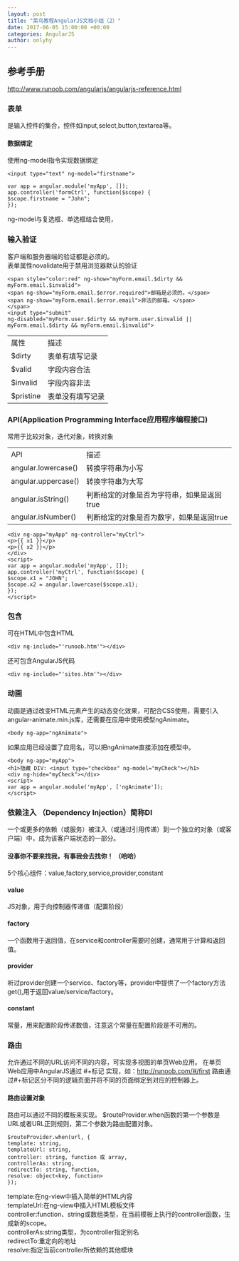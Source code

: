 ```yaml
---
layout: post
title: "菜鸟教程AngularJS文档小结（2）"
date: 2017-06-05 15:00:00 +00:00
categories: AngularJS
author: onlyhy
---
```


## 参考手册
   <a>http://www.runoob.com/angularjs/angularjs-reference.html</a>  

### 表单  
   是输入控件的集合，控件如input,select,button,textarea等。

#### 数据绑定  
   使用ng-model指令实现数据绑定  

    <input type="text" ng-model="firstname">

    var app = angular.module('myApp', []);
    app.controller('formCtrl', function($scope) {
    $scope.firstname = "John";
    }); 

 ng-model与复选框、单选框结合使用，

### 输入验证  
   客户端和服务器端的验证都是必须的。  
   表单属性novalidate用于禁用浏览器默认的验证

    <span style="color:red" ng-show="myForm.email.$dirty && myForm.email.$invalid">
    <span ng-show="myForm.email.$error.required">邮箱是必须的。</span>
    <span ng-show="myForm.email.$error.email">非法的邮箱。</span>
    </span> 
    <input type="submit"
    ng-disabled="myForm.user.$dirty && myForm.user.$invalid ||
    myForm.email.$dirty && myForm.email.$invalid">

<table>
    <tr>
        <td>属性</td>
        <td>描述</td>
    </tr>
    <tr>
        <td>$dirty</td>
        <td>表单有填写记录</td>
    </tr>
    <tr>
        <td>$valid</td>
        <td>字段内容合法</td>
    </tr>
    <tr>
        <td>$invalid</td>
        <td>字段内容非法</td>
    </tr> 
    <tr>
        <td>$pristine</td>
        <td>表单没有填写记录</td>
    </tr> 
</table>  

### API(Application Programming Interface应用程序编程接口)  
   常用于比较对象，迭代对象，转换对象
<table>
    <tr>
        <td>API</td>
        <td>描述</td>
    </tr>
    <tr>
        <td>angular.lowercase()</td>
        <td>转换字符串为小写</td>
    </tr>
    <tr>
        <td>angular.uppercase()</td>
        <td>转换字符串为大写</td>
    </tr>
    <tr>
        <td>angular.isString()</td>
        <td>判断给定的对象是否为字符串，如果是返回true</td>
    </tr>
    <tr>
     <td>angular.isNumber()</td>
     <td>判断给定的对象是否为数字，如果是返回true</td>
    </tr>
</table>

    <div ng-app="myApp" ng-controller="myCtrl">
    <p>{{ x1 }}</p>
    <p>{{ x2 }}</p>
    </div>
    <script>
    var app = angular.module('myApp', []);
    app.controller('myCtrl', function($scope) {
    $scope.x1 = "JOHN";
    $scope.x2 = angular.lowercase($scope.x1);
    });
    </script>  

### 包含  
   可在HTML中包含HTML
   
    <div ng-include="'runoob.htm'"></div>

   还可包含AngularJS代码  

    <div ng-include="'sites.htm'"></div>

### 动画  
   动画是通过改变HTML元素产生的动态变化效果，可配合CSS使用，需要引入angular-animate.min.js库，还需要在应用中使用模型ngAnimate。  

    <body ng-app="ngAnimate">  

   如果应用已经设置了应用名，可以把ngAnimate直接添加在模型中。

    <body ng-app="myApp">
    <h1>隐藏 DIV: <input type="checkbox" ng-model="myCheck"></h1>
    <div ng-hide="myCheck"></div>
    <script>
    var app = angular.module('myApp', ['ngAnimate']);
    </script>  

### 依赖注入  （Dependency Injection）简称DI  
   一个或更多的依赖（或服务）被注入（或通过引用传递）到一个独立的对象（或客户端）中，成为该客户端状态的一部分。
#### 没事你不要来找我，有事我会去找你！ （哈哈） 
   5个核心组件：value,factory,service,provider,constant
#### value  
   JS对象，用于向控制器传递值（配置阶段）  
#### factory  
   一个函数用于返回值，在service和controller需要时创建，通常用于计算和返回值。
#### provider
   听过provider创建一个service、factory等，provider中提供了一个factory方法get(),用于返回value/service/factory。
#### constant
   常量，用来配置阶段传递数值，注意这个常量在配置阶段是不可用的。  

### 路由
   允许通过不同的URL访问不同的内容，可实现多视图的单页Web应用。
   在单页Web应用中AngularJS通过 #+标记 实现，如：http://runoob.com/#/first
   路由通过#+标记区分不同的逻辑页面并将不同的页面绑定到对应的控制器上。

#### 路由设置对象  
   路由可以通过不同的模板来实现。
   $routeProvider.when函数的第一个参数是URL或者URL正则规则，第二个参数为路由配置对象。  

    $routeProvider.when(url, {
    template: string,
    templateUrl: string,
    controller: string, function 或 array,
    controllerAs: string,
    redirectTo: string, function,
    resolve: object<key, function>
    });  

   template:在ng-view中插入简单的HTML内容  
   templateUrl:在ng-view中插入HTML模板文件  
   controller:function、string或数组类型，在当前模板上执行的controller函数，生成新的scope。  
   controllerAs:string类型，为controller指定别名  
   redirectTo:重定向的地址  
   resolve:指定当前controller所依赖的其他模块  





